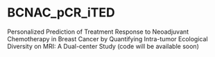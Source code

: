 # BCNAC_pCR_iTED
Personalized Prediction of Treatment Response to Neoadjuvant Chemotherapy in Breast Cancer by Quantifying Intra-tumor Ecological Diversity on MRI: A Dual-center Study (code will be available soon)
